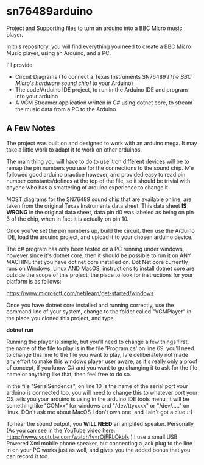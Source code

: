 
# sn76489arduino
Project and Supporting files to turn an arduino into a BBC Micro music player.

In this repository, you will find everything you need to create a BBC Micro Music player, using an Arduino, and a PC.

I'll provide

* Circuit Diagrams (To connect a Texas Instruments SN76489 *[The BBC Micro's hardware sound chip]* to your Arduino)
* The code/Arduino IDE project, to run in the Arduino IDE and program into your arduino
* A VGM Streamer application written in C# using dotnet core, to stream the music data from a PC to the Arduino

## A Few Notes

The project was built on and designed to work with an arduino mega.  It may take a little work to adapt it to work on other arduinos.

The main thing you will have to do to use it on different devices will be to remap the pin numbers you use for the connections to the sound chip.  Iv'e followed good arduino practice however, and provided easy to read pin number constants/defines at the top of the file, so it should be trivial with anyone who has a smattering of arduino experience to change it.

MOST diagrams for the SN76489 sound chip that are available online, are taken from the original Texas Instruments data sheet.  This data sheet **IS WRONG** in the original data sheet, data pin d0 was labeled as being on pin 3 of the chip, when in fact it is actually on pin 10.

Once you've set the pin numbers up, build the circuit, then use the Arduino IDE, load the arduino project, and upload it to your chosen arduino device.

The c# program has only been tested on a PC running under windows, however since it's dotnet core, then it should be possible to run it on ANY MACHINE that you have dot net core installed on.  Dot Net core currently runs on Windows, Linux AND MacOS, instructions to install dotnet core are outside the scope of this project, the place to look for instructions for your platform is as follows:

https://www.microsoft.com/net/learn/get-started/windows

Once you have dotnet core installed and running correctly, use the command line of your system, change to the folder called "VGMPlayer" in the place you cloned this project, and type

**dotnet run**

Running the player is simple, but you'll need to change a few things first, the name of the file to play is in the file 'Program.cs' on line 69, you'll need to change this line to the file you want to play, Iv'e deliberately not made any effort to make this windows player user aware, as it's really only a proof of concept, if you know C# and you want to go changing it to ask for the file name or anything like that, then feel free to do so.

In the file "SerialSender.cs", on line 10 is the name of the serial port your arduino is connected too, you will need to change this to whatever port your OS tells you your arduino is using in the arduino IDE tools menu, it will be something like "COMxx" for windows and "/dev/ttyxxxx" or "/dev/....." on linux.  DOn't ask me about MacOS I don't own one, and I ain't got a clue :-)

To hear the sound output, you **WILL NEED** an amplifed speaker.  Personally (As you can see in the YouTube video here: https://www.youtube.com/watch?v=rOjFRLOkblk ) I use a small USB Powered Xmi mobile phone speaker, but connecting a jack plug to the line in on your PC works just as well, and gives you the added bonus that you can record it too.
